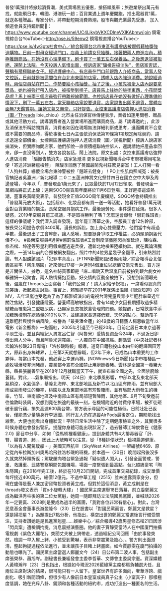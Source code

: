 普發1萬預計將掀起消費潮，美式賣場黑五優惠，搶搭順風車；旅遊業祭出萬元有找，就能飛日本、韓國、港澳玩一趟；百貨業遇上週年慶開跑，推出電器買1萬，就送各種贈品。專家分析，將帶動短期消費熱潮，股市與觀光業最先受惠。  加入頻道會員支持鏡新聞🩷： https://www.youtube.com/channel/UC4LjkybVKXCDlneVXlKAbmw/join 鏡電視綜合台YouTube👉http://pse.is/59enw2 鏡電視直播台YouTube👉https://pse.is/4w3gts社會中心／綜合報導台北市東區有護膚店被爆假藉抽獎強迫購物。日前一對母女經過門口，店員上前請女兒抽獎，接著把兩人帶進店內，積極推銷商品，在她沒有心理準備下，刷卡買了一萬五左右保養品。之後想退貨被拒絕，還鬧上法院。今天投訴人氣憤出面，控訴店家"騙撤告搞消失"，但店家否認，聲稱有積極聯絡女子。經過護膚中心，有店員在門口前跟路人介紹商品，當事人發文控訴，日前就是被這間位在台北市東區的店家，誘哄入店內強迫消費。她說經過時，兩個店員站在門口，作勢要給小孩抽獎，抽了之後，小孩先被牽入店內說要拿獎品，她也被強行帶入店內，被按壓到椅子。店員馬上往她的臉塗東西，小孩問獎品呢？馬上被兩三個店員強行帶離視線範圍。也控訴店員在她沒有做好心理準備的情況下，刷了一萬五左右，當天聯絡店家說要退貨，店家說售出即不退貨，實體店面無7天鑑賞期。讓她又氣又無奈，只好提告。女控東區護膚店強押人進店消費（圖／Threads ibie_chiou）北市主任消保官林傳健表示，業者如運用問卷、贈品或其他活動方式，誘導消費者進入營業場所進而購買商品，屬「誘導邀約」，此涉及消保法所稱訪問買賣，消費者如因在現場無法詳細判斷或思考，進而購買不合意或不需要的商品時，得於事後七日內主張依消保法第19條第1項規定解除契約、請求退還全部價金。女控東區護膚店強押人進店消費（圖／民視新聞）控訴人說店家搞消失，但實際詢問店家，他們卻說一直很積極聯絡控訴人，還說請她把產品拿回來，卻一直沒等到人，雙方各說各話，鬧上法院。原文出處：女控東區護膚店強押人進店消費　「騙撤告搞消失」店家急澄清 更多民視新聞報導台中市府被爆用宅急便「寄送非洲豬瘟檢體」　陳駿季回應了英國最鬧鬼村莊驚見密室！工人打開一看「人狗共葬」嚇傻全場台東帥警被控「翹班去健身」！PO上空肌肉照喊冤：被長官搞記者吳瀛洲／新北報導 二０二五蘆洲神將文化祭廿四日在國立空中大學及周邊登場，今年以「…普發現金1萬元來了，民眾最快於11月12日領取，普發現金一萬網站將正式上線；遠東SOGO百貨周年慶將於11月6日登場，正好趕搭這波熱潮，董事長黃晴雯表示，普發現金正值SOGO周年慶檔期，SOGO將會持續推出「普發萬元放大術」，包括超市、化妝品都有買一送一等活動，她看好普發1萬元現金對百貨業績的挹注。長榮空服員抱病工作，最後過勞死，事件還在延燒。很多人疑惑，2019年空服員罷工抗議，不是取得勝利了嗎？怎麼還會爆發「懲罰性班表」這樣的爭議呢？我們深入調查發現，當年罷工落幕之後，空服員工會12名幹部，被長榮公司提告求償3400萬，漫長的訴訟，加上身心雙重壓力，他們當中有超過半數，最後退出了工會幹部，讓人感嘆，想要挺身爭取工作權益，必須頭頂鋼盔代價不小。 #長榮空服員#過勞#懲罰性班表#工會制度演藝圈閃兵案延燒，陳柏霖、修杰楷、坤達等男星利用假病歷逃避兵役，遭新北地檢署陸續約談。就在輿論沸騰之際，一張14年前的合照被網友翻出，照片中的4位男星幾乎全翻車，引來熱烈討論，有人狠酸該照片「犯罪率真高」。[FTNN新聞網]記者吳雨婕／綜合報導台北信義區豪宅「陶朱隱園」近來傳出17樓一戶連同4個車位以總價12億元售出，買方還是非關係人，據悉，這名神祕買家即是「麻...唱跳天后温嵐日前被拍到跟台劇女神賴雅妍一起聚會，兩人熱情擁抱互動，好交情的互動全被拍下，沒想到新聞曝光後，温嵐在Threads上面寫著：「我們公開了！請大家給予祝福」，一席看似認真的玩笑話，掀起網友討論。事實上，賴雅妍早在2001年就演出温嵐《眼淚知道》的MV，去年温嵐也受邀為了為了賴雅妍演出的電視台灣兒童與青少年肥胖率呈近年關注焦點，引發健康隱憂。營養師高敏敏指出，曾有14歲少女因長期攝取過多精緻糖而罹患第二型糖尿病，凸顯家長忽視飲食管理的問題。她提醒，日常飲食中添加糖應控制在總熱量的10%以下，並建議家長選擇低糖、天然的點心，幫助孩子遠離肥胖與慢性病風險。被譽為「最美潘金蓮」的49歲的日籍藝人楊思敏當年以電影《新金瓶梅》一炮而紅，2005年引退至今已經20年，目前定居日本東京過著平淡生活，並且與經紀人男友呂仁智（阿魯米）愛情長跑至今24年，不過近日卻傳出兩人分手，而且阿魯米還罹癌，一人獨自在中國抗癌。趙浩雲（中央社記者林宏翰洛杉磯23日專電）「洛杉磯時報」報導，道奇日籍強投山本由伸的翻譯園田芳大，原非出身棒球界，上任第2天就想辭職，但2年下來，已成為山本重要的工作夥伴，每當山本先發，他必穿上幸運內褲。[NOWnews今日新聞]台中市梧棲區一處牧場爆發非洲豬瘟，農業部今宣布全國禁止用廚餘養豬。雲林是全國第一養豬大縣，縣長張麗善早在2018年12月就職當天下午，就宣布率全國之先，全面禁廚餘養豬。對此，...氣象署指出，明天（24日）東北季風影響，中部以北及東北部天氣稍涼，水氣偏多，基隆北海岸、東北部地區及新竹以北山區有陣雨，並有局部大雨或豪雨發生的機率，桃園以北及東部地區有短暫陣雨，並有局部大雨發生的機率，竹苗、東南部地區及中南部山區有局部短暫陣雨，其他地區...9月下旬受邀前往倫敦時裝周，沒想到竟在旅途的最後一刻，在機場附近的付費停車場，被歹徒砸破車窗行竊，損失高達600萬台幣，警方表示尋回的可能性極低。日前壯壯已返台，僅能憑少量隨身行李返國，同行友人仍在追蹤AirPods最後定位，期盼能找出線索。大便也能看出身體狀況！平時日常生活中除了定期健康檢查之外，其實很多時候身體也會發出警訊，提醒你身體可能出現狀況了，過去醫師江坤俊曾在《健康2.0》節目中分享，如何「從馬桶裡看健康」，提到身體共有4大排毒器官「肝、腎、腸胃道、肺」，因此上大號時可以注意，從「8種排便狀況」檢視腸道健康。「以為有人闖駕駛艙⋯」美國天西航空（SkyWest Airlines）一架編號6469、原定從內布拉斯加州奧馬哈飛往洛杉磯的班機，於本週一（20日）晚間起飛後沒多久就突然掉頭折返；駕駛艙向塔台緊急通報「疑似遭人闖入」，引發全面警戒，警車、救護車、武裝警察瞬間包圍機場，場面一度緊張到最高點。台北超級豪宅「陶朱隱園」在2018年完工後，終於在10月23日開胡，完成首筆交易紀錄，成交單價每坪接近400萬元，總價12億元。不過中華工程（2515）並未透露買家身分，但現在盛傳是藝人兼加密貨幣投資者黃立成。但對於這個消息，黃立成則是在threads發文表示「買x小旋轉大樓」！國民黨主席選舉18日落幕，前立委鄭麗文成為繼洪秀柱後的第二位女黨魁，她周一隨即拜訪立法院國民黨團，並喊話2026年一定要贏、2028則是要成為過半的黨團，「我對各位非常有信心」。對此，台灣民意基金會董事長游盈隆今（23）日在臉書以「對國民黨而言，鄭麗文是救星？還是掃把星？」為題提出7點分析，他指出，橫空出世的鄭麗文當選後言行備受關注，支持者讚她是是民進黨剋星......娛樂中心／綜合報導42歲男星修杰楷21日因涉「閃兵案」遭檢調拘提，消息震撼演藝圈。他的妻子賈靜雯當時人在中國廈門拍攝電視劇《紫色大麗花》，突聞丈夫被上銬帶走，透過經紀公司回應「由於事發突然，檢調一早入屋上銬，小孩受到驚嚇，表示非常震驚及擔心」。警方則出面澄清，整起拘提過程依法進行，並未讓孩子目睹上銬畫面。如今賈靜雯在廈門拍攝的動態也曝光了。國民黨主席當選人鄭麗文今（24）日公布第二波人事，包括副主席張榮恭、蕭旭岑。副秘書長兼組發會主委李哲華、文傳會主委吳宗憲。資深媒體人黃暐瀚昨（23）日也指出，根據如今現況2026藍綠黨主席都肩負輔選大任，且兩位主席對決的結果，很可能只有一人留下。皇室世界有許多面向，奢華浮誇、戲劇化、吸引新聞頭條，但很少有人像前日本皇室成員真子公主（小室真子）那樣極度低調，她在充斥八卦、鏡頭和各種活動的紐約市，成功打造出一種匿名的生活。